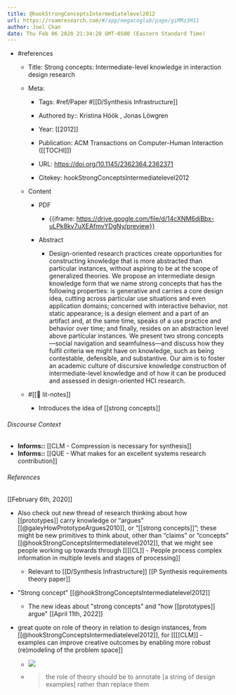 ```yaml
---
title: @hookStrongConceptsIntermediatelevel2012
url: https://roamresearch.com/#/app/megacoglab/page/giMMz3H11
author: Joel Chan
date: Thu Feb 06 2020 21:34:20 GMT-0500 (Eastern Standard Time)
---
```


- #references

    - Title: Strong concepts: Intermediate-level knowledge in interaction design research

    - Meta:

        - Tags: #ref/Paper #[[D/Synthesis Infrastructure]]

        - Authored by::  Kristina Höök ,  Jonas Löwgren

        - Year: [[2012]]

        - Publication: ACM Transactions on Computer-Human Interaction ([[TOCHI]])

        - URL: https://doi.org/10.1145/2362364.2362371

        - Citekey: hookStrongConceptsIntermediatelevel2012

    - Content

        - PDF

            - {{iframe: https://drive.google.com/file/d/14cXNM6djBbx-uLPk8kv7uXEAfmvYDgNy/preview}}

        - Abstract

            - Design-oriented research practices create opportunities for constructing knowledge that is more abstracted than particular instances, without aspiring to be at the scope of generalized theories. We propose an intermediate design knowledge form that we name strong concepts that has the following properties: is generative and carries a core design idea, cutting across particular use situations and even application domains; concerned with interactive behavior, not static appearance; is a design element and a part of an artifact and, at the same time, speaks of a use practice and behavior over time; and finally, resides on an abstraction level above particular instances. We present two strong concepts—social navigation and seamfulness—and discuss how they fulfil criteria we might have on knowledge, such as being contestable, defensible, and substantive. Our aim is to foster an academic culture of discursive knowledge construction of intermediate-level knowledge and of how it can be produced and assessed in design-oriented HCI research.

    - #[[📝 lit-notes]]

        - Introduces the idea of [[strong concepts]]

###### Discourse Context

- **Informs::** [[CLM - Compression is necessary for synthesis]]
- **Informs::** [[QUE - What makes for an excellent systems research contribution]]

###### References

[[February 6th, 2020]]

- Also check out new thread of research thinking about how [[prototypes]] carry knowledge or “argues” [[@galeyHowPrototypeArgues2010]], or “[[strong concepts]]”; these might be new primitives to think about, other than “claims” or “concepts” [[@hookStrongConceptsIntermediatelevel2012]], that we might see people working up towards through [[[[CL]] - People process complex information in multiple levels and stages of processing]]

    - Relevant to [[D/Synthesis Infrastructure]]
[[P Synthesis requirements theory paper]]

- "Strong concept" [[@hookStrongConceptsIntermediatelevel2012]]

    - The new ideas about "strong concepts" and "how [[prototypes]] argue"
[[April 11th, 2022]]

- great quote on role of theory in relation to design instances, from [[@hookStrongConceptsIntermediatelevel2012]], for [[[[CLM]] - examples can improve creative outcomes by enabling more robust (re)modeling of the problem space]]

    - ![](https://firebasestorage.googleapis.com/v0/b/firescript-577a2.appspot.com/o/imgs%2Fapp%2Fmegacoglab%2F4FA_2bEdId.png?alt=media&token=1b740648-193e-45cc-a7e9-c6f57c70bb19)

    - > the role of theory should be to annotate [a string of design examples] rather than replace them
